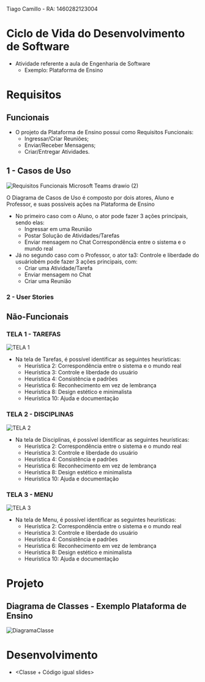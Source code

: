 Tiago Camillo - RA: 1460282123004

# Ciclo de Vida do Desenvolvimento de Software
- Atividade referente a aula de Engenharia de Software
  - Exemplo: Plataforma de Ensino 

# Requisitos
## Funcionais 
- O projeto da Plataforma de Ensino possui como Requisitos Funcionais:
  - Ingressar/Criar Reuniões;
  - Enviar/Receber Mensagens;
  - Criar/Entregar Atividades.

## 1 - Casos de Uso 
  
  ![Requisitos Funcionais Microsoft Teams drawio (2)](https://user-images.githubusercontent.com/66873418/158273537-320d0a5a-e0cd-49ac-a01e-98aefed312de.png)

O Diagrama de Casos de Uso é composto por dois atores, Aluno e Professor, e suas possíveis ações na Plataforma de Ensino

- No primeiro caso com o Aluno, o ator pode fazer 3 ações principais, sendo elas:
  - Ingressar em uma Reunião
  - Postar Solução de Atividades/Tarefas
  - Enviar mensagem no Chat
  Correspondência entre o sistema e o mundo real
- Já no segundo caso com o Professor, o ator ta3: Controle e liberdade do usuáriobém pode fazer 3 ações principais, com:
  - Criar uma Atividade/Tarefa
  - Enviar mensagem no Chat
  - Criar uma Reunião

### 2 - User Stories 
  
## Não-Funcionais 
### TELA 1 - TAREFAS
![TELA 1](https://user-images.githubusercontent.com/66873418/159191536-dd753398-af9a-4618-bee5-544ea6e15848.png)
- Na tela de Tarefas, é possível identificar as seguintes heurísticas:
  - Heurística 2: Correspondência entre o sistema e o mundo real 
  - Heurística 3: Controle e liberdade do usuário
  - Heurística 4: Consistência e padrões
  - Heurística 6: Reconhecimento em vez de lembrança
  - Heurística 8: Design estético e minimalista
  - Heurística 10: Ajuda e documentação
### TELA 2 - DISCIPLINAS
![TELA 2](https://user-images.githubusercontent.com/66873418/159192206-59f4a20b-4ba0-400b-a550-ab2ea86724a0.png)
- Na tela de Disciplinas, é possível identificar as seguintes heurísticas:
  - Heurística 2: Correspondência entre o sistema e o mundo real 
  - Heurística 3: Controle e liberdade do usuário
  - Heurística 4: Consistência e padrões
  - Heurística 6: Reconhecimento em vez de lembrança
  - Heurística 8: Design estético e minimalista
  - Heurística 10: Ajuda e documentação
### TELA 3 - MENU
![TELA 3](https://user-images.githubusercontent.com/66873418/159194130-c7ed464d-3e5a-4777-82fc-f6bca91bb276.png)
- Na tela de Menu, é possível identificar as seguintes heurísticas:
  - Heurística 2: Correspondência entre o sistema e o mundo real 
  - Heurística 3: Controle e liberdade do usuário
  - Heurística 4: Consistência e padrões
  - Heurística 6: Reconhecimento em vez de lembrança
  - Heurística 8: Design estético e minimalista
  - Heurística 10: Ajuda e documentação

# Projeto
## Diagrama de Classes - Exemplo Plataforma de Ensino
![DiagramaClasse](https://user-images.githubusercontent.com/66873418/161350049-1ebd98da-82ba-4f10-b87e-953502e10d7f.jpg)



# Desenvolvimento
- <Classe + Código igual slides>

